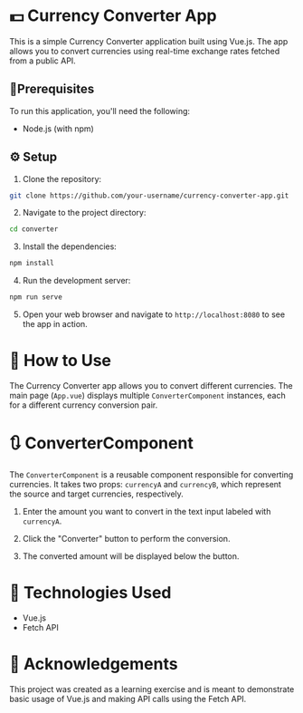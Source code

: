 # 💵 Currency Converter App

This is a simple Currency Converter application built using Vue.js. The app allows you to convert currencies using real-time exchange rates fetched from a public API.

## 📌Prerequisites

To run this application, you'll need the following:

- Node.js (with npm)

## ⚙️ Setup

1. Clone the repository:

```bash
git clone https://github.com/your-username/currency-converter-app.git
```

2. Navigate to the project directory:

```bash
cd converter
```

3. Install the dependencies:

```bash
npm install
```

4. Run the development server:

```bash
npm run serve
```

5. Open your web browser and navigate to `http://localhost:8080` to see the app in action.

# 📖 How to Use

The Currency Converter app allows you to convert different currencies. 
The main page (`App.vue`) displays multiple `ConverterComponent` instances, each for a different currency conversion pair.

# 🔃 ConverterComponent

The `ConverterComponent` is a reusable component responsible for converting currencies. 
It takes two props: `currencyA` and `currencyB`, which represent the source and target currencies, respectively.

1. Enter the amount you want to convert in the text input labeled with `currencyA`.

2. Click the "Converter" button to perform the conversion.

3. The converted amount will be displayed below the button.

# 🎲 Technologies Used

* Vue.js
* Fetch API 

# 🧠 Acknowledgements

This project was created as a learning exercise and is meant to demonstrate basic usage of Vue.js and making API calls using the Fetch API.
